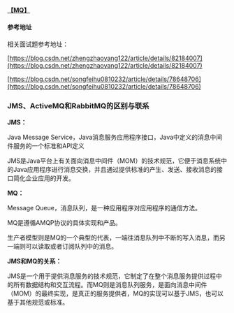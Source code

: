 #### [【MQ】](/mq.md)

#### 参考地址

相关面试题参考地址：

[https://blog.csdn.net/zhengzhaoyang122/article/details/82184007](https://blog.csdn.net/zhengzhaoyang122/article/details/82184007)

[https://blog.csdn.net/songfeihu0810232/article/details/78648706](https://blog.csdn.net/songfeihu0810232/article/details/78648706)

### JMS、ActiveMQ和RabbitMQ的区别与联系

**JMS：**

Java Message Service，Java消息服务应用程序接口，Java中定义的消息中间件服务的一个标准和API定义

JMS是Java平台上有关面向消息中间件（MOM）的技术规范，它便于消息系统中的Java应用程序进行消息交换，并且通过提供标准的产生、发送、接收消息的接口简化企业应用的开发。

**MQ：**

Message Queue，消息队列，是一种应用程序对应用程序的通信方法。

MQ是遵循AMQP协议的具体实现和产品。

生产者模型则是MQ的一个典型的代表，一端往消息队列中不断的写入消息，而另一端则可以读取或者订阅队列中的消息。

**JMS和MQ的关系：**

JMS是一个用于提供消息服务的技术规范，它制定了在整个消息服务提供过程中的所有数据结构和交互流程。而MQ则是消息队列服务，是面向消息中间件（MOM）的最终实现，是真正的服务提供者，MQ的实现可以基于JMS，也可以基于其他规范或标准。


